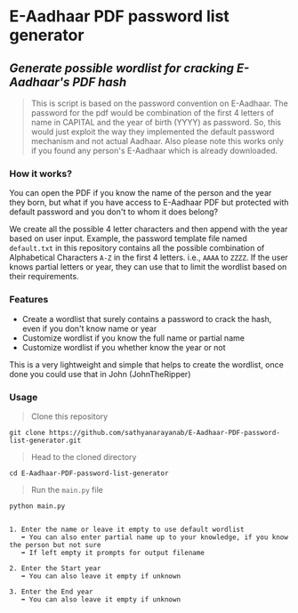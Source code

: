 # E-Aadhaar PDF password list generator
## _Generate possible wordlist for cracking E-Aadhaar's PDF hash_

> This is script is based on the password convention on E-Aadhaar. The password for the pdf would be combination of the first 4 letters of name in CAPITAL and the year of birth (YYYY) as password. So, this would just exploit the way they implemented the default password mechanism and not actual Aadhaar. Also please note this works only if you found any person's E-Aadhaar which is already downloaded.

### How it works?
You can open the PDF if you know the name of the person and the year they born, but what if you have access to E-Aadhaar PDF but protected with default password and you don't to whom it does belong?

We create all the possible 4 letter characters and then append with the year based on user input. Example, the password template file named `default.txt` in this repository contains all the possible combination of Alphabetical Characters `A-Z` in the first 4 letters. i.e., `AAAA` to `ZZZZ`. If the user knows partial letters or year, they can use that to limit the wordlist based on their requirements. 

### Features

- Create a wordlist that surely contains a password to crack the hash, even if you don't know name or year
- Customize wordlist if you know the full name or partial name
- Customize wordlist if you whether know the year or not

This is a very lightweight and simple that helps to create the wordlist, once done you could use that in John (JohnTheRipper) 

### Usage

>Clone this repository
```
git clone https://github.com/sathyanarayanab/E-Aadhaar-PDF-password-list-generator.git
```
> Head to the cloned directory
```
cd E-Aadhaar-PDF-password-list-generator
```
> Run the `main.py` file
```
python main.py
```
```
    
1. Enter the name or leave it empty to use default wordlist
   ➡ You can also enter partial name up to your knowledge, if you know the person but not sure
   ➡ If left empty it prompts for output filename
   
2. Enter the Start year 
   ➡ You can also leave it empty if unknown
   
3. Enter the End year 
   ➡ You can also leave it empty if unknown
   
```